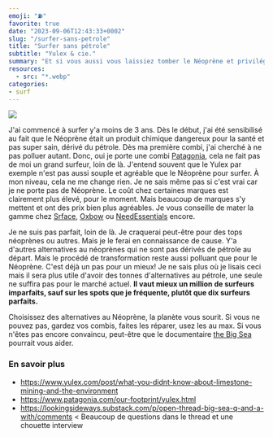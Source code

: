 ```yaml
---
emoji: "⛽"
favorite: true
date: "2023-09-06T12:43:33+0002"
slug: "/surfer-sans-petrole"
title: "Surfer sans pétrole"
subtitle: "Yulex & cie."
summary: "Et si vous aussi vous laissiez tomber le Néoprène et privilégiez le Yulex?"
resources:
  - src: "*.webp"
categories: 
- surf
---
```


![](cover)

J'ai commencé à surfer y'a moins de 3 ans. Dès le début, j'ai été sensibilisé au fait que le Néoprène était un produit chimique dangereux pour la santé et pas super sain, dérivé du pétrole. Dès ma première combi, j'ai cherché à ne pas polluer autant. Donc, oui je porte une combi [Patagonia](https://eu.patagonia.com), cela ne fait pas de moi un grand surfeur, loin de là. J'entend souvent que le Yulex par exemple n'est pas aussi souple et agréable que le Néoprène pour surfer. À mon niveau, cela ne me change rien. Je ne sais même pas si c'est vrai car je ne porte pas de Néoprène. Le coût chez certaines marques est clairement plus élevé, pour le moment. Mais beaucoup de marques s'y mettent et ont des prix bien plus agréables. Je vous conseille de mater la gamme chez [Srface](https://srface.com/shop/mens-eco-wetsuit/?currency=EUR), [Oxbow](https://www.oxbowshop.com/fr/homme/surf-homme/combinaison-de-surf-homme?ecoresponsive=Yulex®) ou [NeedEssentials](https://needessentialseu.com/collections/yulex-wetsuits-1) encore.

Je ne suis pas parfait, loin de là. Je craquerai peut-être pour des tops néoprènes ou autres. Mais je le ferai en connaissance de cause. Y'a d'autres alternatives au néoprènes qui ne sont pas dérivés de pétrole au départ. Mais le procédé de transformation reste aussi polluant que pour le Néoprène. C'est déjà un pas pour un mieux! Je ne sais plus où je lisais ceci mais il sera plus utile d'avoir des tonnes d'alternatives au pétrole, une seule ne suffira pas pour le marché actuel. **Il vaut mieux un million de surfeurs imparfaits, sauf sur les spots que je fréquente, plutôt que dix surfeurs parfaits.**

Choisissez des alternatives au Néoprène, la planète vous sourit. Si vous ne pouvez pas, gardez vos combis, faites les réparer, usez les au max. Si vous n'êtes pas encore convaincu, peut-être que le documentaire [the Big Sea](https://thebigsea.org/the-film/) pourrait vous aider.


### En savoir plus

- https://www.yulex.com/post/what-you-didnt-know-about-limestone-mining-and-the-environment
- https://www.patagonia.com/our-footprint/yulex.html
- https://lookingsideways.substack.com/p/open-thread-big-sea-q-and-a-with/comments < Beaucoup de questions dans le thread et une chouette interview
